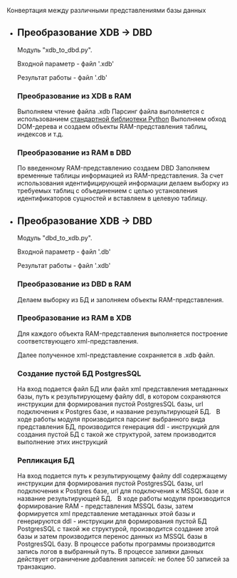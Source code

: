 
Конвертация между различными представлениями базы данных

* 
  ## Преобразование XDB -> DBD ##

  Модуль "xdb_to_dbd.py".

  Входной параметр - файл '.xdb'

  Результат работы - файл '.db'

  ### Преобразование из XDB в RAM

  Выполняем чтение файла .xdb
  Парсинг файла выполняется с использованием [стандартной библиотеки Python](https://docs.python.org/3/library/xml.dom.minidom.html#module-xml.dom.minidom)
  Выполняем обход DOM-дерева и создаем объекты RAM-представления таблиц, индексов и т.д.

  ### Преобразование из RAM в DBD

  По введенному RAM-представлению создаем DBD
  Заполняем временные таблицы информацией из RAM-представления.
  За счет использования идентифицирующей информации делаем выборку из требуемых таблиц с объединением с целью установления идентификаторов сущностей и вставляем в целевую таблицу.
  
* ## Преобразование XDB -> DBD ##

  Модуль "dbd_to_xdb.py".

  Входной параметр - файл '.db'

  Результат работы - файл '.xdb'

  ### Преобразование из DBD в RAM 

  Делаем выборку из БД и заполняем объекты RAM-представления.

  ### Преобразование из RAM в XDB

  Для каждого объекта RAM-представления выполняется построение соответствующего xml-представления.
  
  Далее полученное xml-представление сохраняется в .xdb файл.

   ### Создание пустой БД PostgresSQL

   На вход подается файл БД или файл xml представления метаданных базы, путь к результирующему файлу ddl, в котором сохраняются инструкции для формирования пустой PostgresSQL базы, url подключения к Postgres базе, и название результирующей БД.
   В ходе работы модуля производится парсинг выбранного вида представления БД, производится генерация ddl - инструкций для создания пустой БД с такой же структурой, затем производится выполнение этих инструкций
   
   
   ### Репликация БД
   
   На вход подается путь к результирующему файлу ddl содержащему инструкции для формирования пустой PostgresSQL базы, url подключения к Postgres базе, url для подключения к MSSQL базе и название результирующей БД. 
   В ходе работы модуля производится формирование RAM - представления MSSQL базы, затем формируется xml представление метаданных этой базы и генерируются ddl - инструкции для формирования пустой БД PostgresSQL с такой же структурой, производится создание этой базы и затем производится перенос данных из MSSQL базы в PostgresSQL базу.
   В процессе работы программы производится запись логов в выбранный путь. В процессе заливки данных действует ограничение добавления записей: не более 50 записей за транзакцию.
